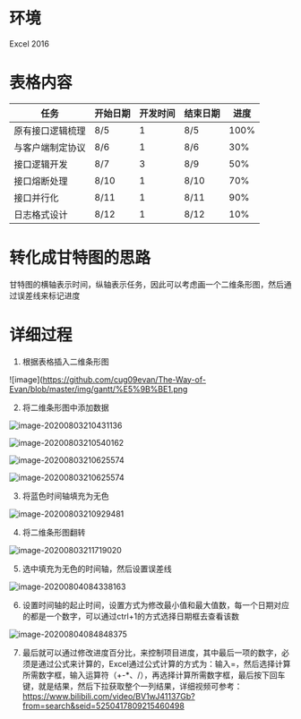 # 环境

Excel 2016

# 表格内容

| 任务             | 开始日期 | 开发时间 | 结束日期 | 进度 |
| ---------------- | -------- | -------- | -------- | ---- |
| 原有接口逻辑梳理 | 8/5      | 1        | 8/5      | 100% |
| 与客户端制定协议 | 8/6      | 1        | 8/6      | 30%  |
| 接口逻辑开发     | 8/7      | 3        | 8/9      | 50%  |
| 接口熔断处理     | 8/10     | 1        | 8/10     | 70%  |
| 接口并行化       | 8/11     | 1        | 8/11     | 90%  |
| 日志格式设计     | 8/12     | 1        | 8/12     | 10%  |

# 转化成甘特图的思路

甘特图的横轴表示时间，纵轴表示任务，因此可以考虑画一个二维条形图，然后通过误差线来标记进度

# 详细过程

1. 根据表格插入二维条形图

![image](https://github.com/cug09evan/The-Way-of-Evan/blob/master/img/gantt/%E5%9B%BE1.png

2. 将二维条形图中添加数据

![image-20200803210431136](D:\note\img\甘特图\图2.png)

![image-20200803210540162](D:\note\img\甘特图\图3.png)



![image-20200803210625574](D:\note\img\甘特图\图5.png)

![image-20200803210625574](D:\note\img\甘特图\图5.png)

3. 将蓝色时间轴填充为无色

![image-20200803210929481](D:\note\img\甘特图\图6.png)

4. 将二维条形图翻转

![image-20200803211719020](D:\note\img\甘特图\图7.png)

5. 选中填充为无色的时间轴，然后设置误差线

![image-20200804084338163](D:\note\img\甘特图\图8.png)

6. 设置时间轴的起止时间，设置方式为修改最小值和最大值数，每一个日期对应的都是一个数字，可以通过ctrl+1的方式选择日期框去查看该数

![image-20200804084848375](D:\note\img\甘特图\图9.png)

7. 最后就可以通过修改进度百分比，来控制项目进度，其中最后一项的数字，必须是通过公式来计算的，Excel通过公式计算的方式为：输入=，然后选择计算所需数字框，输入运算符（+-*、/），再选择计算所需数字框，最后按下回车键，就是结果，然后下拉获取整个一列结果，详细视频可参考： https://www.bilibili.com/video/BV1wJ41137Gb?from=search&seid=5250417809215460498 
